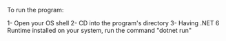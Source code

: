 To run the program:

1- Open your OS shell
2- CD into the program's directory
3- Having .NET 6 Runtime installed on your system, run the command "dotnet run"
